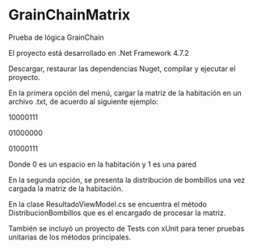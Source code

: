 # GrainChainMatrix
Prueba de lógica GrainChain

El proyecto está desarrollado en .Net Framework 4.7.2

Descargar, restaurar las dependencias Nuget, compilar y ejecutar el proyecto.

En la primera opción del menú, cargar la matriz de la habitación en un archivo .txt, de acuerdo al siguiente ejemplo:

10000111

01000000

01000111

Donde 0 es un espacio en la habitación y 1 es una pared

En la segunda opción, se presenta la distribución de bombillos una vez cargada la matriz de la habitación.

En la clase ResultadoViewModel.cs se encuentra el método DistribucionBombillos que es el encargado de procesar la matriz.

También se incluyó un proyecto de Tests con xUnit para tener pruebas unitarias de los métodos principales.


